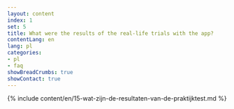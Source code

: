 ```yaml
---
layout: content
index: 1
set: 5
title: What were the results of the real-life trials with the app?
contentLang: en
lang: pl
categories:
- pl
- faq
showBreadCrumbs: true
showContact: true
---
```

{% include content/en/15-wat-zijn-de-resultaten-van-de-praktijktest.md %}

